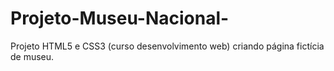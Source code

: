 # Projeto-Museu-Nacional-
Projeto HTML5 e CSS3 (curso desenvolvimento web) criando página fictícia de museu.
